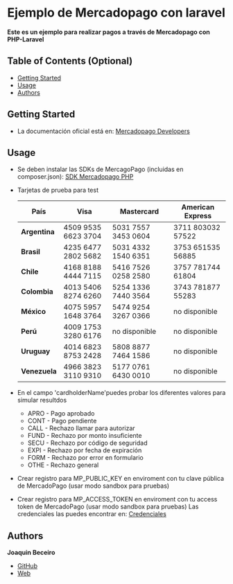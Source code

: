 
# Ejemplo de Mercadopago con laravel

**Este es un ejemplo para realizar pagos a través de Mercadopago con PHP-Laravel**

## Table of Contents (Optional)

- [Getting Started](#getting-started)
- [Usage](#usage)
- [Authors](#authors)

## Getting Started

* La documentación oficial está en:  [Mercadopago Developers](https://www.mercadopago.com.uy/developers/es/solutions/payments/custom-checkout/charge-with-creditcard/javascript/)
 
## Usage

- Se deben instalar las SDKs de MercagoPago (incluidas en composer.json): [SDK Mercadopago PHP](https://github.com/mercadopago/sdk-php)

- Tarjetas de prueba para test

    | País | Visa | Mastercard | American Express |
    | ------------- | ------------------- | ------------------- | ----------------- |
    | **Argentina** | 4509 9535 6623 3704 | 5031 7557 3453 0604 | 3711 803032 57522 |
    | **Brasil** | 4235 6477 2802 5682 | 5031 4332 1540 6351 | 3753 651535 56885 |
    | **Chile** | 4168 8188 4444 7115 | 5416 7526 0258 2580 | 3757 781744 61804 |
    | **Colombia** | 4013 5406 8274 6260 | 5254 1336 7440 3564 | 3743 781877 55283 |
    | **México** | 4075 5957 1648 3764 | 5474 9254 3267 0366 | no disponible |
    | **Perú** | 4009 1753 3280 6176 | no disponible | no disponible |
    | **Uruguay** | 4014 6823 8753 2428 | 5808 8877 7464 1586 | no disponible |
    | **Venezuela** | 4966 3823 3110 9310 | 5177 0761 6430 0010 | no disponible |

- En el campo 'cardholderName'puedes probar los diferentes valores para simular resultdos 
    * APRO - Pago aprobado
    * CONT - Pago pendiente
    * CALL - Rechazo llamar para autorizar
    * FUND - Rechazo por monto insuficiente
    * SECU - Rechazo por código de seguridad
    * EXPI - Rechazo por fecha de expiración
    * FORM - Rechazo por error en formulario
    * OTHE - Rechazo general

- Crear registro para MP_PUBLIC_KEY en enviroment con tu clave pública de MercadoPago (usar modo sandbox para pruebas)
- Crear registro para MP_ACCESS_TOKEN en enviroment con tu access token de MercadoPago (usar modo sandbox para pruebas)
Las credenciales las puedes encontrar en: [Credenciales](https://www.mercadopago.com/mlu/account/credentials)

## Authors

 **Joaquin Beceiro** 
- [GitHub](https://github.com/JoaquinBeceiro) 
- [Web](https://JoaquinBeceiro.com.uy)